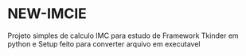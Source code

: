 # NEW-IMCIE

Projeto simples de calculo IMC para estudo de Framework Tkinder em python e
Setup feito para converter arquivo em executavel 
